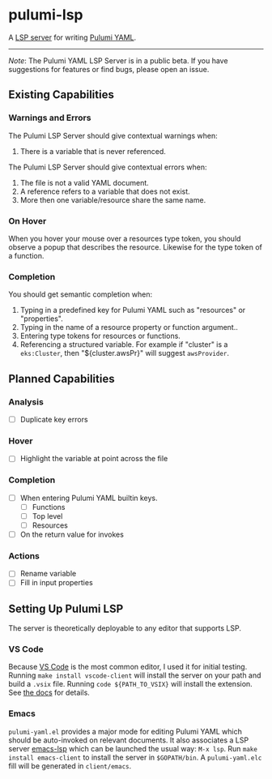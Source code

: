 # pulumi-lsp

A [LSP server](https://microsoft.github.io/language-server-protocol/) for
writing [Pulumi YAML](https://github.com/pulumi/pulumi-yaml).

---

_Note_: The Pulumi YAML LSP Server is in a public beta. If you have suggestions
for features or find bugs, please open an issue.

## Existing Capabilities

### Warnings and Errors

The Pulumi LSP Server should give contextual warnings when:

1. There is a variable that is never referenced.

The Pulumi LSP Server should give contextual errors when:

1. The file is not a valid YAML document.
2. A reference refers to a variable that does not exist.
3. More then one variable/resource share the same name.

### On Hover

When you hover your mouse over a resources type token, you should observe a
popup that describes the resource. Likewise for the type token of a function.

### Completion

You should get semantic completion when:

1. Typing in a predefined key for Pulumi YAML such as "resources" or "properties".
2. Typing in the name of a resource property or function argument..
3. Entering type tokens for resources or functions.
4. Referencing a structured variable. For example if "cluster" is a
   `eks:Cluster`, then "${cluster.awsPr}" will suggest `awsProvider`.

## Planned Capabilities

### Analysis

- [ ] Duplicate key errors

### Hover

- [ ] Highlight the variable at point across the file

### Completion

- [ ] When entering Pulumi YAML builtin keys.
  - [ ] Functions
  - [ ] Top level
  - [ ] Resources
- [ ] On the return value for invokes

### Actions

- [ ] Rename variable
- [ ] Fill in input properties

## Setting Up Pulumi LSP

The server is theoretically deployable to any editor that supports LSP.

### VS Code

Because [VS Code](https://code.visualstudio.com) is the most common editor, I
used it for initial testing. Running `make install vscode-client` will install
the server on your path and build a `.vsix` file. Running `code ${PATH_TO_VSIX}`
will install the extension. See [the docs](https://vscode-docs.readthedocs.io/en/stable/extensions/install-extension/)
for details.

### Emacs

`pulumi-yaml.el` provides a major mode for editing Pulumi YAML which should be
auto-invoked on relevant documents. It also associates a LSP server
[emacs-lsp](https://emacs-lsp.github.io/lsp-mode/) which can be launched the
usual way: `M-x lsp`. Run `make install emacs-client` to install the server in
`$GOPATH/bin`. A `pulumi-yaml.elc` fill will be generated in `client/emacs`.
